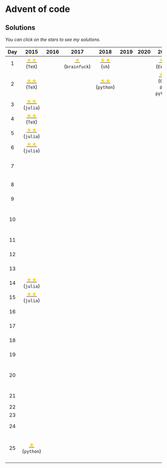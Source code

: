 # Advent of code

## Solutions

_You can click on the stars to see my solutions._


| Day | 2015 | 2016 | 2017 | 2018 | 2019 | 2020 | 2021 | 2022 | 2023 | 2024 |
|:---:|:------------------------------------------------------------------------------------------------------:|:----:|:---------------------------------------------------------------------------:|:------------------------------------------------------------------------------------------:|:----:|:----:|:-------------------------------------------------------------------------------:|:----:|:----:|:----:|
| 1   | [<span style="color:gold">★★</span>](2015/01-not-quite-lisp/01-not-quite-lisp.tex) (`TeX`) |      | [<span style="color:gold">★</span>](2017/01-inverse-captcha/) (`brainfuck`) | [<span style="color:gold">★★</span>](2018/01-chronal-calibration/01.sh) (`sh`) |      |      | [<span style="color:gold">★★</span>](2021/01-sonar-sweep/README.adoc) (`Excel`) |      | [<span style="color:gold">★</span>](2023/01-trebuchet/01-trebuchet.jl)[<span style="color:gold">★</span>](2023/01-trebuchet/01-trebuchet-II.jl) (`julia`) | [<span style="color:gold">★★</span>](2024/01-historian-hysteria/hysteria.py) (`python`) |
| 2   | [<span style="color:gold">★★</span>](2015/02-was-told-there-would-be-no-math/02-no-math.tex) (`TeX`) |      |      | [<span style="color:gold">★★</span>](2018/02-inventory-management-system/02.py) (`python`) |      |      | [<span style="color:gold">★★</span>](2021/02-dive/README.md) (`Gimp` and `python`) |      | [<span style="color:gold">★★</span>](2023/02-cube-conudrum/02-cube.jl) (`julia`) | [<span style="color:gold">★★</span>](2024/02-red-nosed-reports/02-report.jl) (`julia`) |
| 3   | [<span style="color:gold">★★</span>](2015/03-perfectly-spherical-house/03-sperical-house.jl) (`julia`) |      |      |      |      |      |      |      | [<span style="color:gold">★★</span>](2023/03-gear-ratio/03-gear-ratio.jl) (`julia`) | [<span style="color:gold">★★</span>](2024/03-mull-it-over/03-mull-it-over.jl) (`julia`) |
| 4   | [<span style="color:gold">★★</span>](2015/04-ideal-stocking/04-ideal-stoking.tex) (`TeX`) |      |      |      |      |      |      |      | [<span style="color:gold">★★</span>](2023/04-scratchcards/04-scratchcards.jl) (`julia`) | [<span style="color:gold">★★</span>](2024/04-ceres-search/04-search.jl) (`julia`) |
| 5   | [<span style="color:gold">★★</span>](2015/05-intern-elf/05-intern.jl) (`julia`) |      |      |      |      |      |      |      | [<span style="color:gold">★★</span>](2023/05-seed/05-seed.jl) (`julia`) | [<span style="color:gold">★</span>](2024/05-print-queue/05-print-queue.jl) (`julia`) |
| 6   | [<span style="color:gold">★★</span>](2015/06-probably-a-fire-hasard/06-fire.jl) (`julia`) |      |      |      |      |      |      |      | [<span style="color:gold">★★</span>](2023/06-wait-for-it/06-wait-for-it.jl) (`julia`) | [<span style="color:gold">★★</span>](2024/06-guard-gallivant/06-guard.c) (`C`) |
| 7   |      |      |      |      |      |      |      |      | [<span style="color:gold">★★</span>](2023/07-camel-cards/07-camel-cards.jl) (`julia`) | [<span style="color:gold">★★</span>](2024/07-bridge-repair/07-bridge.jl) (`julia` ⏳) |
| 8   |      |      |      |      |      |      |      |      | [<span style="color:gold">★★</span>](2023/08-haunted-wasteland/08-haunted-wasteland.jl) (`julia`) |
| 9   |      |      |      |      |      |      |      |      | [<span style="color:gold">★★</span>](2023/09-mirage-maintenance/09-mirage-maintenance.jl) (`julia`) |
| 10  |      |      |      |      |      |      |      |      | [<span style="color:gold">★★</span>](2023/10-pipe-maze/10-pipe-maze.jl) (`julia` and `paint`) |
| 11  |      |      |      |      |      |      |      |      | [<span style="color:gold">★★</span>](2023/11-cosmic-expansion/11-cosmis-expansion.jl) (`julia`) |
| 12  |      |      |      |      |      |      |      |      | [<span style="color:gold">★</span>](2023/12-hot-springs/12-hot-springs.jl) (`julia`) |
| 13  |      |      |      |      |      |      |      |      | [<span style="color:gold">★</span>](2023/13-point-of-incidence/13-point-of-incidence.jl) (`julia`) |
| 14  | [<span style="color:gold">★★</span>](2015/14-reindeer-olympics/14-reindeer-olympics.jl) (`julia`) |      |      |      |      |      |      |      | [<span style="color:gold">★★</span>](2023/14-parabolic-reflector-dish/14-parabolic-reflector-dish.jl) (`julia`) |
| 15  | [<span style="color:gold">★★</span>](2015/15-science-for-hungry-people/15-hangry.jl) (`julia`) |      |      |      |      |      |      |      | [<span style="color:gold">★★</span>](2023/15-lens-library/15-lens-library.jl) (`julia`) |
| 16  |      |      |      |      |      |      |      |      | [<span style="color:gold">★★</span>](2023/16-the-floor-will-be-lava/16-the-floor-will-be-lava.jl) (`julia`) |
| 17  |      |      |      |      |      |      |      |      | [😬](2023/17-clumsy-crucible/17-clusmy-crucible.jl) (`julia`) |
| 18  |      |      |      |      |      |      |      |      | [<span style="color:gold">★★</span>](2023/18-lavaduct-lagoon/18-lavaduct.lagoon.jl) (`julia`) | [<span style="color:gold">★★</span>](2024/18-ram-run/18-ram-run.py) (`python`)
| 19  |      |      |      |      |      |      |      |      | [<span style="color:gold">★★</span>](2023/19-aplenty/19-aplenty.jl) (`julia`)     |
| 20  |      |      |      |      |      |      |      |      | [<span style="color:gold">★★</span>](2023/20-pulse-propagation/20-pulse-propagation.jl) (`julia` and [maths](2023/20-pulse-propagation/20-part-II.pdf)) |
| 21  |      |      |      |      |      |      |      |      | [<span style="color:gold">★★</span>](2023/21-step-counter/21-step-counter.jl) (`julia`) |
| 22  |      |      |      |      |      |      |      |      |      |
| 23  |      |      |      |      |      |      |      |      |      |
| 24  |      |      |      |      |      |      |      |      | [<span style="color:gold">★★</span>](2023/24-nerver-tell-me-the-odds/24-never-tell-me-the-odds.jl) (`julia`) |
| 25  | [<span style="color:gold">★</span>](2015/25-let-it-snow/25-let-it-snow.py) (`python`)      |      |      |      |      |      |      |      | [<span style="color:gold">★</span>](2023/25-snowverload/25-snowverload.jl) (`julia` and 🪄) |


